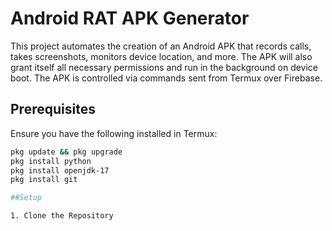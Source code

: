 # Android RAT APK Generator

This project automates the creation of an Android APK that records calls, takes screenshots, monitors device location, and more. The APK will also grant itself all necessary permissions and run in the background on device boot. The APK is controlled via commands sent from Termux over Firebase.

## Prerequisites

Ensure you have the following installed in Termux:

```sh
pkg update && pkg upgrade
pkg install python
pkg install openjdk-17
pkg install git

##Setup

1. Clone the Repository
